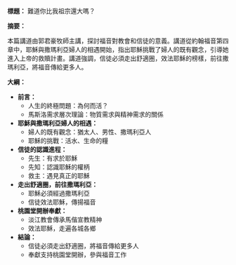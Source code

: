 **標題：** 難道你比我祖宗還大嗎？

**摘要：**

本篇講道由郭君豪牧師主講，探討福音對教會和信徒的意義。講道從約翰福音第四章中，耶穌與撒瑪利亞婦人的相遇開始，指出耶穌挑戰了婦人的既有觀念，引導她進入上帝的救贖計畫。講道強調，信徒必須走出舒適圈，效法耶穌的榜樣，前往撒瑪利亞，將福音傳給更多人。

**大綱：**

* **前言：**
    * 人生的終極問題：為何而活？
    * 馬斯洛需求層次理論：物質需求與精神需求的關係
* **耶穌與撒瑪利亞婦人的相遇：**
    * 婦人的既有觀念：猶太人、男性、撒瑪利亞人
    * 耶穌的挑戰：活水、生命的糧
* **信徒的認識進程：**
    * 先生：有求於耶穌
    * 先知：認識耶穌的權柄
    * 救主：遇見真正的耶穌
* **走出舒適圈，前往撒瑪利亞：**
    * 耶穌必須經過撒瑪利亞
    * 信徒效法耶穌，傳揚福音
* **桃園堂開辦奉獻：**
    * 淡江教會傳承馬偕宣教精神
    * 效法耶穌，走遍各城各鄉
* **結論：**
    * 信徒必須走出舒適圈，將福音傳給更多人
    * 奉獻支持桃園堂開辦，參與福音工作